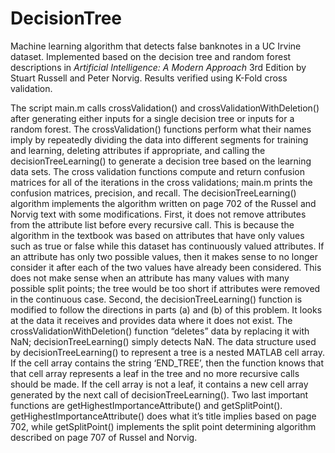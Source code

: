 # DecisionTree
Machine learning algorithm that detects false banknotes in a UC Irvine dataset. Implemented based on the decision tree and random forest descriptions in *Artificial Intelligence: A Modern Approach* 3rd Edition by Stuart Russell and Peter Norvig.  Results verified using K-Fold cross validation. 

The script main.m calls crossValidation() and crossValidationWithDeletion() after generating either inputs for a single decision tree or inputs for a random forest. The crossValidation() functions perform what their names imply by repeatedly dividing the data into different segments for training and learning, deleting attributes if appropriate, and calling the decisionTreeLearning() to generate a decision tree based on the learning data sets. The cross validation functions compute and return confusion matrices for all of the iterations in the cross validations; main.m prints the confusion matrices, precision, and recall. The decisionTreeLearning() algorithm implements the algorithm written on page 702 of the Russel and Norvig text with some modifications. First, it does not remove attributes from the attribute list before every recursive call. This is because the algorithm in the textbook was based on attributes that have only values such as true or false while this dataset has continuously valued attributes. If an attribute has only two possible values, then it makes sense to no longer consider it after each of the two values have already been considered. This does not make sense when an attribute has many values with many possible split points; the tree would be too short if attributes were removed in the continuous case. Second, the decisionTreeLearning() function is modified to follow the directions in parts (a) and (b) of this problem. It looks at the data it receives and provides data where it does not exist. The crossValidationWithDeletion() function “deletes” data by replacing it with NaN; decisionTreeLearning() simply detects NaN. The data structure used by decisionTreeLearning() to represent a tree is a nested MATLAB cell array. If the cell array contains the string ‘END_TREE’, then the function knows that that cell array represents a leaf in the tree and no more recursive calls should be made. If the cell array is not a leaf, it contains a new cell array generated by the next call of decisionTreeLearning(). Two last important functions are getHighestImportanceAttribute() and getSplitPoint(). getHighestImportanceAttribute() does what it’s title implies based on page 702, while getSplitPoint() implements the split point determining algorithm described on page 707 of Russel and Norvig.
